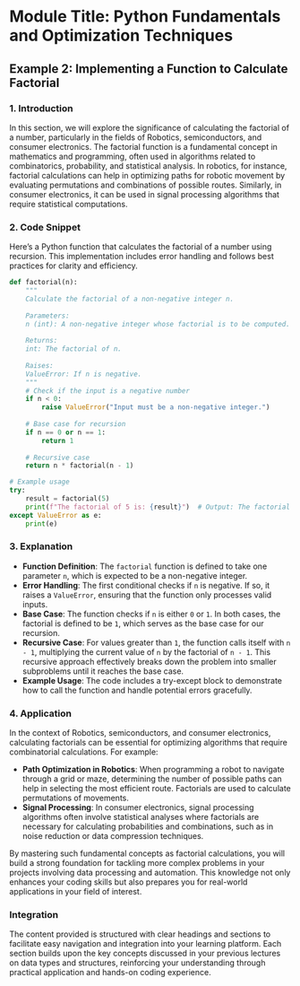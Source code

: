 # Module Title: Python Fundamentals and Optimization Techniques

## Example 2: Implementing a Function to Calculate Factorial

### 1. Introduction
In this section, we will explore the significance of calculating the factorial of a number, particularly in the fields of Robotics, semiconductors, and consumer electronics. The factorial function is a fundamental concept in mathematics and programming, often used in algorithms related to combinatorics, probability, and statistical analysis. In robotics, for instance, factorial calculations can help in optimizing paths for robotic movement by evaluating permutations and combinations of possible routes. Similarly, in consumer electronics, it can be used in signal processing algorithms that require statistical computations.

### 2. Code Snippet
Here’s a Python function that calculates the factorial of a number using recursion. This implementation includes error handling and follows best practices for clarity and efficiency.

```python
def factorial(n):
    """
    Calculate the factorial of a non-negative integer n.
    
    Parameters:
    n (int): A non-negative integer whose factorial is to be computed.
    
    Returns:
    int: The factorial of n.
    
    Raises:
    ValueError: If n is negative.
    """
    # Check if the input is a negative number
    if n < 0:
        raise ValueError("Input must be a non-negative integer.")
    
    # Base case for recursion
    if n == 0 or n == 1:
        return 1
    
    # Recursive case
    return n * factorial(n - 1)

# Example usage
try:
    result = factorial(5)
    print(f"The factorial of 5 is: {result}")  # Output: The factorial of 5 is: 120
except ValueError as e:
    print(e)
```

### 3. Explanation
- **Function Definition**: The `factorial` function is defined to take one parameter `n`, which is expected to be a non-negative integer.
- **Error Handling**: The first conditional checks if `n` is negative. If so, it raises a `ValueError`, ensuring that the function only processes valid inputs.
- **Base Case**: The function checks if `n` is either `0` or `1`. In both cases, the factorial is defined to be `1`, which serves as the base case for our recursion.
- **Recursive Case**: For values greater than `1`, the function calls itself with `n - 1`, multiplying the current value of `n` by the factorial of `n - 1`. This recursive approach effectively breaks down the problem into smaller subproblems until it reaches the base case.
- **Example Usage**: The code includes a try-except block to demonstrate how to call the function and handle potential errors gracefully.

### 4. Application
In the context of Robotics, semiconductors, and consumer electronics, calculating factorials can be essential for optimizing algorithms that require combinatorial calculations. For example:
- **Path Optimization in Robotics**: When programming a robot to navigate through a grid or maze, determining the number of possible paths can help in selecting the most efficient route. Factorials are used to calculate permutations of movements.
- **Signal Processing**: In consumer electronics, signal processing algorithms often involve statistical analyses where factorials are necessary for calculating probabilities and combinations, such as in noise reduction or data compression techniques.

By mastering such fundamental concepts as factorial calculations, you will build a strong foundation for tackling more complex problems in your projects involving data processing and automation. This knowledge not only enhances your coding skills but also prepares you for real-world applications in your field of interest.

### Integration
The content provided is structured with clear headings and sections to facilitate easy navigation and integration into your learning platform. Each section builds upon the key concepts discussed in your previous lectures on data types and structures, reinforcing your understanding through practical application and hands-on coding experience.